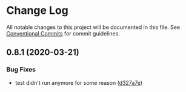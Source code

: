 # Change Log

All notable changes to this project will be documented in this file.
See [Conventional Commits](https://conventionalcommits.org) for commit guidelines.

## 0.8.1 (2020-03-21)


### Bug Fixes

* test didn't run anymore for some reason ([d327a7e](https://github.com/enonic/react4xp-npm/commit/d327a7e10aa347c4ac8cf9a1367f31b325dd613b))
